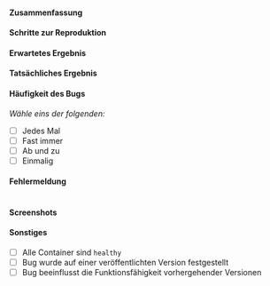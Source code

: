 #### Zusammenfassung

#### Schritte zur Reproduktion

#### Erwartetes Ergebnis

#### Tatsächliches Ergebnis

#### Häufigkeit des Bugs
*Wähle eins der folgenden:*
- [ ] Jedes Mal
- [ ] Fast immer
- [ ] Ab und zu
- [ ] Einmalig

#### Fehlermeldung
```

```

#### Screenshots

#### Sonstiges
- [ ] Alle Container sind `healthy`
- [ ] Bug wurde auf einer veröffentlichten Version festgestellt
- [ ] Bug beeinflusst die Funktionsfähigkeit vorhergehender Versionen